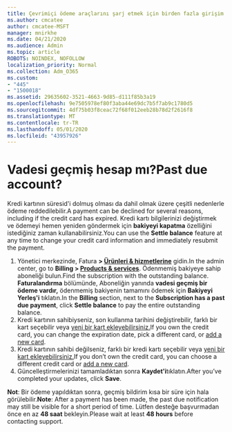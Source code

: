 ```yaml
---
title: Çevrimiçi ödeme araçlarını şarj etmek için birden fazla girişim
ms.author: cmcatee
author: cmcatee-MSFT
manager: mnirkhe
ms.date: 04/21/2020
ms.audience: Admin
ms.topic: article
ROBOTS: NOINDEX, NOFOLLOW
localization_priority: Normal
ms.collection: Adm_O365
ms.custom:
- "445"
- "1500018"
ms.assetid: 29635602-3521-4663-9d85-d111f85b3a19
ms.openlocfilehash: 9e7505978ef80f3aba44e69dc7b5f7ab9c1780d5
ms.sourcegitcommit: 4df75b03f8ceac72f68f012eeb28b78d2f2616f8
ms.translationtype: MT
ms.contentlocale: tr-TR
ms.lasthandoff: 05/01/2020
ms.locfileid: "43957926"
---
```

# <a name="past-due-account"></a><span data-ttu-id="b5ea8-102">Vadesi geçmiş hesap mı?</span><span class="sxs-lookup"><span data-stu-id="b5ea8-102">Past due account?</span></span>

<span data-ttu-id="b5ea8-103">Kredi kartının süresid'i dolmuş olması da dahil olmak üzere çeşitli nedenlerle ödeme reddedilebilir.</span><span class="sxs-lookup"><span data-stu-id="b5ea8-103">A payment can be declined for several reasons, including if the credit card has expired.</span></span> <span data-ttu-id="b5ea8-104">Kredi kartı bilgilerinizi değiştirmek ve ödemeyi hemen yeniden göndermek için **bakiyeyi kapatma** özelliğini istediğiniz zaman kullanabilirsiniz.</span><span class="sxs-lookup"><span data-stu-id="b5ea8-104">You can use the **Settle balance** feature at any time to change your credit card information and immediately resubmit the payment.</span></span>

1. <span data-ttu-id="b5ea8-105">Yönetici merkezinde, Fatura **> [Ürünleri & hizmetlerine](https://go.microsoft.com/fwlink/p/?linkid=842054)** gidin.</span><span class="sxs-lookup"><span data-stu-id="b5ea8-105">In the admin center, go to **Billing > [Products & services](https://go.microsoft.com/fwlink/p/?linkid=842054)**.</span></span>
<span data-ttu-id="b5ea8-106">Ödenmemiş bakiyeye sahip aboneliği bulun.</span><span class="sxs-lookup"><span data-stu-id="b5ea8-106">Find the subscription with the outstanding balance.</span></span> <span data-ttu-id="b5ea8-107">**Faturalandırma** bölümünde, Aboneliğin yanında **vadesi geçmiş bir ödeme vardır,** ödenmemiş bakiyenin tamamını ödemek için **Bakiyeyi Yerleş'i** tıklatın.</span><span class="sxs-lookup"><span data-stu-id="b5ea8-107">In the **Billing** section, next to the **Subscription has a past due payment**, click **Settle balance** to pay the entire outstanding balance.</span></span>
2. <span data-ttu-id="b5ea8-108">Kredi kartının sahibiyseniz, son kullanma tarihini değiştirebilir, farklı bir kart seçebilir veya [yeni bir kart ekleyebilirsiniz.](https://docs.microsoft.com/microsoft-365/commerce/billing-and-payments/add-update-or-remove-credit-card-or-bank-account?view=o365-worldwide)</span><span class="sxs-lookup"><span data-stu-id="b5ea8-108">If you own the credit card, you can change the expiration date, pick a different card, or [add a new card](https://docs.microsoft.com/microsoft-365/commerce/billing-and-payments/add-update-or-remove-credit-card-or-bank-account?view=o365-worldwide).</span></span>
3. <span data-ttu-id="b5ea8-109">Kredi kartının sahibi değilseniz, farklı bir kredi kartı seçebilir veya [yeni bir kart ekleyebilirsiniz.](https://docs.microsoft.com/microsoft-365/commerce/billing-and-payments/add-update-or-remove-credit-card-or-bank-account?view=o365-worldwide)</span><span class="sxs-lookup"><span data-stu-id="b5ea8-109">If you don’t own the credit card, you can choose a different credit card or [add a new card](https://docs.microsoft.com/microsoft-365/commerce/billing-and-payments/add-update-or-remove-credit-card-or-bank-account?view=o365-worldwide).</span></span>
4. <span data-ttu-id="b5ea8-110">Güncelleştirmelerinizi tamamladıktan sonra **Kaydet'i**tıklatın.</span><span class="sxs-lookup"><span data-stu-id="b5ea8-110">After you’ve completed your updates, click **Save**.</span></span>

<span data-ttu-id="b5ea8-111">**Not**: Bir ödeme yapıldıktan sonra, geçmiş bildirim kısa bir süre için hala görülebilir.</span><span class="sxs-lookup"><span data-stu-id="b5ea8-111">**Note**: After a payment has been made, the past due notification may still be visible for a short period of time.</span></span> <span data-ttu-id="b5ea8-112">Lütfen desteğe başvurmadan önce en az **48 saat** bekleyin.</span><span class="sxs-lookup"><span data-stu-id="b5ea8-112">Please wait at least **48 hours** before contacting support.</span></span>
